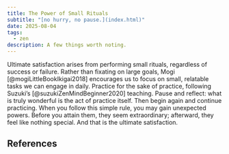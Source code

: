 ```yaml
---
title: The Power of Small Rituals
subtitle: "[no hurry, no pause.](index.html)"
date: 2025-08-04
tags:
  - zen
description: A few things worth noting.
---
```


Ultimate satisfaction arises from performing small rituals, regardless of success or failure. Rather than fixating on large goals, Mogi [@mogiLittleBookIkigai2018] encourages us to focus on small, relatable tasks we can engage in daily. Practice for the sake of practice, following Suzuki’s [@suzukiZenMindBeginner2020] teaching. Pause and reflect: what is truly wonderful is the act of practice itself. Then begin again and continue practicing. When you follow this simple rule, you may gain unexpected powers. Before you attain them, they seem extraordinary; afterward, they feel like nothing special. And that is the ultimate satisfaction.

## References
